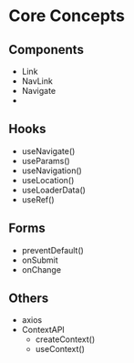 # Core Concepts
## Components
- Link
- NavLink
- Navigate
-
## Hooks
- useNavigate()
- useParams()
- useNavigation()
- useLocation()
- useLoaderData()
- useRef()

## Forms
- preventDefault()
- onSubmit
- onChange

## Others
- axios
- ContextAPI
    - createContext()
    - useContext()
